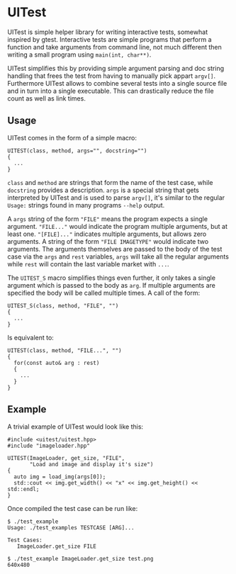 UITest
======

UITest is simple helper library for writing interactive tests,
somewhat inspired by gtest. Interactive tests are simple programs that
perform a function and take arguments from command line, not much
different then writing a small program using `main(int, char**)`.

UITest simplifies this by providing simple argument parsing and doc
string handling that frees the test from having to manually pick
appart `argv[]`. Furthermore UITest allows to combine several tests
into a single source file and in turn into a single executable. This
can drastically reduce the file count as well as link times.


Usage
-----

UITest comes in the form of a simple macro:

    UITEST(class, method, args="", docstring="")
    {
      ...
    }

`class` and `method` are strings that form the name of the test case,
while `docstring` provides a description. `args` is a special string
that gets interpreted by UITest and is used to parse `argv[]`, it's
similar to the regular `Usage:` strings found in many programs
`--help` output.

A `args` string of the form `"FILE"` means the program expects a single
argument. `"FILE..."` would indicate the program multiple arguments,
but at least one. `"[FILE]..."` indicates multiple arguments, but
allows zero arguments. A string of the form `"FILE IMAGETYPE"` would
indicate two arguments. The arguments themselves are passed to the
body of the test case via the `args` and `rest` variables, `args` will
take all the regular arguments while `rest` will contain the last
variable market with `...`.

The `UITEST_S` macro simplifies things even further, it only takes a
single argument which is passed to the body as `arg`. If multiple
arguments are specified the body will be called multiple times. A call
of the form:

    UITEST_S(class, method, "FILE", "")
    {
      ...
    }

Is equivalent to:

    UITEST(class, method, "FILE...", "")
    {
      for(const auto& arg : rest)
      {
        ...
      }
    }


Example
-------

A trivial example of UITest would look like this:

    #include <uitest/uitest.hpp>
    #include "imageloader.hpp"

    UITEST(ImageLoader, get_size, "FILE",
           "Load and image and display it's size")
    {
      auto img = load_img(args[0]);
      std::cout << img.get_width() << "x" << img.get_height() << std::endl;
    }

Once compiled the test case can be run like:

    $ ./test_example
    Usage: ./test_examples TESTCASE [ARG]...

    Test Cases:
       ImageLoader.get_size FILE

    $ ./test_example ImageLoader.get_size test.png
    640x480


